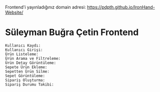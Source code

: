 Frontend'i yayınladığınız domain adresi: https://pdpth.github.io/IronHand-Website/

# Süleyman Buğra Çetin Frontend #

    Kullanıcı Kaydı: 
    Kullanıcı Girişi: 
    Ürün Listeleme: 
    Ürün Arama ve Filtreleme: 
    Ürün Detay Görüntüleme: 
    Sepete Ürün Ekleme: 
    Sepetten Ürün Silme: 
    Sepet Görüntüleme: 
    Sipariş Oluşturma: 
    Sipariş Durumu Takibi: 
